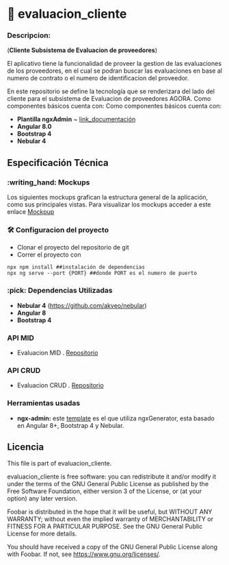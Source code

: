 # :ledger: evaluacion_cliente

### Descripcion:
(**Cliente Subsistema de Evaluacion de proveedores**)

El aplicativo tiene la funcionalidad de proveer la gestion de las evaluaciones de los proveedores, en el cual se podran buscar las evaluaciones en base al numero de contrato o el numero de identificacion del proveedor.

 En este repositorio se define la tecnología que se renderizara del lado del cliente para el subsistema de Evaluacion de proveedores AGORA. Como componentes básicos cuenta con:
Como componentes básicos cuenta con:
 * **Plantilla ngxAdmin** ~ [link_documentación](https://github.com/akveo/ngx-admin)
 * **Angular 8.0**
 * **Bootstrap 4**
 * **Nebular 4**

## Especificación Técnica


<summary><h3> :writing_hand: Mockups</h3></summary>
  Los siguientes mockups grafican la estructura general de la aplicación, como sus principales vistas.
  Para visualizar los mockups acceder a este enlace
  <a href="https://drive.google.com/file/d/1LR9DwzfaFSoEmWc4PWOIicGhS6XIxRrd/view?usp=sharing">Mockpup</a>

<summary><h3> 🛠️ Configuracion del proyecto</h3></summary>

  - Clonar el proyecto del repositorio de git
  - Correr el proyecto con
```shell
npx npm install ##instalación de dependencias
npx ng serve --port {PORT} ##donde PORT es el numero de puerto
```

<summary><h3> :pick: Dependencias Utilizadas</h3></summary>

  - **Nebular 4** (https://github.com/akveo/nebular)
  - **Angular 8**
  - **Bootstrap 4**

### API MID
- Evaluacion MID . [Repositorio](https://github.com/udistrital/evaluacion_mid)

### API CRUD
- Evaluacion CRUD . [Repositorio](https://github.com/udistrital/evaluacion_crud)

### Herramientas usadas
- **ngx-admin:** este [template](https://github.com/akveo/ngx-admin) es el que utiliza ngxGenerator, esta basado en Angular 8+, Bootstrap 4 y Nebular.

## Licencia

This file is part of evaluacion_cliente.

evaluacion_cliente is free software: you can redistribute it and/or modify it under the terms of the GNU General Public License as published by the Free Software Foundation, either version 3 of the License, or (at your option) any later version.

Foobar is distributed in the hope that it will be useful, but WITHOUT ANY WARRANTY; without even the implied warranty of MERCHANTABILITY or FITNESS FOR A PARTICULAR PURPOSE. See the GNU General Public License for more details.

You should have received a copy of the GNU General Public License along with Foobar. If not, see https://www.gnu.org/licenses/.
